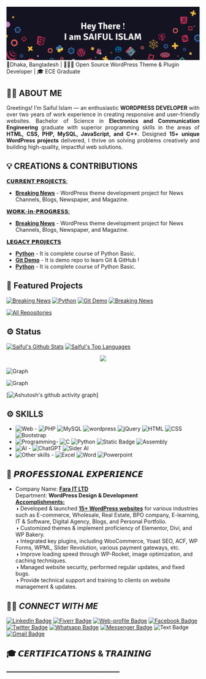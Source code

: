 [![Saiful's GitHub Banner](img/GitHub-Header.png)](https://www.linkedin.com/in/sm2saiful/)
📍Dhaka, Bangladesh | 👨🏻‍💻 Open Source WordPress Theme & Plugin Developer | 🎓 ECE Graduate

## 👨‍🎓 ABOUT ME
 <p align="justify">Greetings! I’m Saiful Islam — an enthusiastic <b>WORDPRESS DEVELOPER</b> with over two years of work experience in creating responsive and user-friendly websites. Bachelor of Science in <b>Electronics and Communication Engineering</b> graduate with superior programming skills in the areas of <b>HTML, CSS, PHP, MySQL, JavaScript, and C++</b>. Designed <b>15+ unique WordPress projects</b> delivered, I thrive on solving problems creatively and building high-quality, impactful web solutions.</p>

## 💡 CREATIONS & CONTRIBUTIONS 
<ins>𝗖𝗨𝗥𝗥𝗘𝗡𝗧 𝗣𝗥𝗢𝗝𝗘𝗖𝗧𝗦:</ins>
-  **[Breaking News](https://github.com/dev2saiful/breaking-news)** - WordPress theme development project for News Channels, Blogs, Newspaper, and Magazine.

<ins>𝗪𝗢𝗥𝗞-𝗶𝗻-𝗣𝗥𝗢𝗚𝗥𝗘𝗦𝗦:</ins>
-  **[Breaking News](https://github.com/dev2saiful/breaking-news)** - WordPress theme development project for News Channels, Blogs, Newspaper, and Magazine.

<ins>𝗟𝗘𝗚𝗔𝗖𝗬 𝗣𝗥𝗢𝗝𝗘𝗖𝗧𝗦</ins>
-  **[Python](https://github.com/dev2saiful/Python-Basic)** - It is complete course of Python Basic.
-  **[Git Demo](https://github.com/dev2saiful/git-demo)** - It is demo repo to learn Git & GitHub !
-  **[Python](https://github.com/dev2saiful/Python-Basic)** - It is complete course of Python Basic.

## 🌟 Featured Projects
<!-- title_color=5ba4e5&text_color=ffffff&bg_color=03031485&icon_color=00E6FE&border_color=5b8fa9 -->
[![Breaking News](https://github-readme-stats.vercel.app/api/pin/?username=dev2saiful&repo=Breaking-News&bg_color=03031485&cache_seconds=86400&theme=holi)](https://github.com/dev2saiful/breaking-news)
[![Python](https://github-readme-stats.vercel.app/api/pin/?username=dev2saiful&repo=Python-Basic&bg_color=03031485&cache_seconds=86400&theme=holi)](https://github.com/dev2saiful/Python-Basic)
[![Git Demo](https://github-readme-stats.vercel.app/api/pin/?username=dev2saiful&repo=git-demo&bg_color=03031485&cache_seconds=86400&theme=holi)](https://github.com/dev2saiful/git-demo)
[![Breaking News](https://github-readme-stats.vercel.app/api/pin/?username=dev2saiful&repo=Breaking-News&bg_color=03031485&cache_seconds=86400&theme=holi)](https://github.com/dev2saiful/breaking-news)

[![All Repositories](https://img.shields.io/badge/ALL%20REPOSITORIES-1b4985?style=for-the-badge&logo=lvgl&logoColor=white)](https://github.com/dev2saiful?tab=repositories)

## ⚙️ Status
<a> 
    <a href="https://github.com/dev2saiful"><img alt="Saiful's Github Stats" src="https://denvercoder1-github-readme-stats.vercel.app/api?username=dev2saiful&show_icons=true&count_private=true&theme=react&border_color=5b8fa9&bg_color=03031485&title_color=5ba4e5&icon_color=00E6FE" height="200px" width="49.5%"/></a>
  <a href="https://github.com/dev2saiful"><img alt="Saiful's Top Languages" src="https://denvercoder1-github-readme-stats.vercel.app/api/top-langs/?username=dev2saiful&langs_count=10&layout=compact&theme=react&border_color=5b8fa9&bg_color=03031485&title_color=5ba4e5&icon_color=F8D866" height="200px" width="49.5%"/></a>
</a>
<p align="center">
  <a href="https://github.com/dev2saiful">
    <img src="https://github-profile-summary-cards.vercel.app/api/cards/profile-details?username=dev2saiful&theme=radical&bg_color=03031485"/>
  </a>
</p>

![Graph](https://github-readme-activity-graph.vercel.app/graph?username=dev2saiful&custom_title=Saiful%20Islam's%20GitHub%20Activity%20Graph&bg_color=03031485&color=7F3FBF&line=5ba4e5&point=5ba4e5&area_color=5ba4e5&title_color=5ba4e5&border_color=5ba4e5&area=true)

![Graph](https://github-readme-activity-graph.vercel.app/graph?username=dev2saiful&theme=tokyo-night&bg_color=03031485&color=7F3FBF&line=5ba4e5&point=5ba4e5&area_color=5ba4e5&title_color=5ba4e5&border_color=5ba4e5&area=true)

[![Ashutosh's github activity graph](https://github-readme-activity-graph.vercel.app/graph?username=dev2saiful&theme=react-dark)]

## ⚙️ SKILLS
- ![Web](https://img.shields.io/badge/Web%20Development-%234285f4?style=flat-square&logo=devbox&logoColor=white) -
![PHP](https://img.shields.io/badge/PHP-%237377ad?style=flat-square&logo=php&logoColor=white)
![MySQL](https://img.shields.io/badge/MySQL-%23dd8702?style=flat-square&logo=mysql&logoColor=white)
![wordpress](https://img.shields.io/badge/WordPress-%23207196?style=flat-square&logo=wordpress&logoColor=white)
![jQuery](https://img.shields.io/badge/jQuery-%23173352?style=flat-square&logo=jquery&logoColor=white)
![HTML](https://img.shields.io/badge/HTML%205-%23e96228?style=flat-square&logo=html5&logoColor=white)
![CSS](https://img.shields.io/badge/CSS%203-%232862e9?style=flat-square&logo=css&logoColor=white)
![Bootstrap](https://img.shields.io/badge/Bootstrap%205-%23754fad?style=flat-square&logo=bootstrap&logoColor=white)
- ![Programming](https://img.shields.io/badge/Programming%20Language-%23011936?style=flat-square&logo=processingfoundation&logoColor=white)-
![C](https://img.shields.io/badge/C%20Programming-%23007dc7?style=flat-square&logo=cplusplus&logoColor=white)
![Python](https://img.shields.io/badge/Python-%23ed9d07?style=flat-square&logo=python&logoColor=white)
![Static Badge](https://img.shields.io/badge/NumPy-%234ba6c9?style=flat-square&logo=numpy&logoColor=white)
![Assembly](https://img.shields.io/badge/Assembly%20Language-%235968ba?style=flat-square&logo=assemblyscript&logoColor=white)
- ![AI](https://img.shields.io/badge/AI%20Skills-%2393003f?style=flat-square&logo=musicbrainz&logoColor=white) -
![ChatGPT](https://img.shields.io/badge/ChatGPT-%2370a597?style=flat-square&logo=openai&logoColor=white)
![Sider AI](https://img.shields.io/badge/Sider%20AI-%23a92bdd?style=flat-square&logo=neutralinojs&logoColor=white)
- ![Other skills](https://img.shields.io/badge/Other%20Skills-%23f1447c?style=flat-square&logo=gotomeeting&logoColor=white) -
![Excel](https://img.shields.io/badge/MS%20Excel-%231e9c60?style=flat-square&logo=googlesheets&logoColor=white)
![Word](https://img.shields.io/badge/MS%20Word-%233ea0e6?style=flat-square&logo=googledocs&logoColor=white)
![Powerpoint](https://img.shields.io/badge/PowerPoint-%23c13d26?style=flat-square&logo=googleslides&logoColor=white)

## 💼 𝙋𝙍𝙊𝙁𝙀𝙎𝙎𝙄𝙊𝙉𝘼𝙇 𝙀𝙓𝙋𝙀𝙍𝙄𝙀𝙉𝘾𝙀 
- Company Name: [**Fara IT LTD**](https://faraitltd.com/ "Click To Visit")\
Department: **WordPress Design & Development**\
<ins><b>Accomplishments:</b></ins>\
◑ Developed & launched [**15+ WordPress websites**](https://www.fiverr.com/users/dev2saiful/portfolio?roleIds= "Visit some projects") for various industries such as E-commerce, Wholesale, Real Estate, BPO company, E-learning, IT & Software, Digital Agency, Blogs, and 
Personal Portfolio.\
◑ Customized themes & implement proficiency of Elementor, Divi, and WP Bakery.  
◑ Integrated key plugins, including WooCommerce, Yoast SEO, ACF, WP Forms, WPML, Slider Revolution, various payment gateways, etc.\
◑ Improve loading speed through WP-Rocket, image optimization, and caching techniques.\
◑ Managed website security, performed regular updates, and fixed bugs.\
◑ Provide technical support and training to clients on website management & updates.

## ⛓️‍💥 _**CONNECT WITH ME**_
[![LinkedIn Badge](https://img.shields.io/badge/In-LinkedIn-%230263c2?style=flat&logoColor=green&labelColor=%2393003f)](https://www.linkedin.com/in/sm2saiful/) <!--Links-->
[![Fiverr Badge](https://img.shields.io/badge/Fiverr-%2302ab2d?style=flat&logo=fiverr&logoColor=white&labelColor=%2393003f)](https://www.fiverr.com/users/dev2saiful/portfolio?roleIds=)
[![Web-profile Badge](https://img.shields.io/badge/Profile-black?style=flat&logo=circuitverse&logoColor=white&labelColor=%2393003f)](https://dev-2saiful.pantheonsite.io/)
[![Facebook Badge](https://img.shields.io/badge/Facebook-%23395498?style=flat&logo=facebook&logoColor=white&labelColor=%2393003f)](https://facebook.com/sm2saiful/)
[![Twitter Badge](https://img.shields.io/badge/Twitter-black?style=flat&logo=x&logoColor=white&labelColor=%2393003f)](https://x.com/sm2saiful)
[![Whatsapp Badge](https://img.shields.io/badge/Whatsapp-%2342c152?style=flat&logo=whatsapp&logoColor=white&labelColor=%2393003f)](https://wa.me/+8801909430970)
[![Messenger Badge](https://img.shields.io/badge/Chat%20with%20Me-%230f81c2?style=flat&logo=Messenger&logoColor=white&labelColor=%2393003f)](https://m.me/sm2saiful/)
![Text Badge](https://img.shields.io/badge/or-white?style=flat)
[![Gmail Badge](https://img.shields.io/badge/Send%20a%20Mail-%23ed9d07?style=flat&logo=maildotru&logoColor=white&labelColor=%2393003f)](mailto:dev2saiful@gmail.com)

## 🎓 𝘾𝙀𝙍𝙏𝙄𝙁𝙄𝘾𝘼𝙏𝙄𝙊𝙉𝙎 & 𝙏𝙍𝘼𝙄𝙉𝙄𝙉𝙂  
━━━━━━━━━━━━━━━━━━━━━━━━━━━━━━━━━━━




